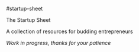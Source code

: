 #startup-sheet

The Startup Sheet

A collection of resources for budding entrepreneurs

*Work in progress, thanks for your patience*
